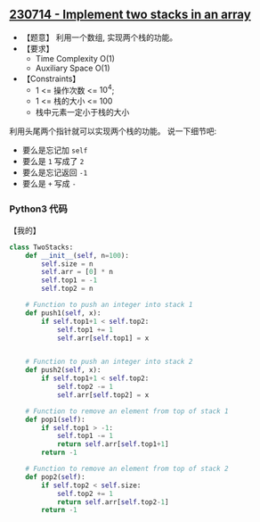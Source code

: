 ## [230714 - Implement two stacks in an array](https://practice.geeksforgeeks.org/problems/implement-two-stacks-in-an-array/1)

- 【题意】 利用一个数组, 实现两个栈的功能。
- 【要求】
    - Time Complexity O(1)
    - Auxiliary Space O(1)
- 【Constraints】
    - 1 <= 操作次数 <= $10^4$;
    - 1 <= 栈的大小 <= 100
    - 栈中元素一定小于栈的大小

利用头尾两个指针就可以实现两个栈的功能。
说一下细节吧:
- 要么是忘记加 `self`
- 要么是 `1` 写成了 `2`
- 要么是忘记返回 `-1`
- 要么是 `+` 写成 `-`

### Python3 代码

【我的】
```py
class TwoStacks:
    def __init__(self, n=100):
        self.size = n
        self.arr = [0] * n
        self.top1 = -1
        self.top2 = n

    # Function to push an integer into stack 1
    def push1(self, x):
        if self.top1+1 < self.top2:
            self.top1 += 1
            self.arr[self.top1] = x


    # Function to push an integer into stack 2
    def push2(self, x):
        if self.top1+1 < self.top2:
            self.top2 -= 1
            self.arr[self.top2] = x

    # Function to remove an element from top of stack 1
    def pop1(self):
        if self.top1 > -1:
            self.top1 -= 1
            return self.arr[self.top1+1]
        return -1

    # Function to remove an element from top of stack 2
    def pop2(self):
        if self.top2 < self.size:
            self.top2 += 1
            return self.arr[self.top2-1]
        return -1
```